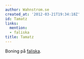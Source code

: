 ```yaml
---
author: Wahnstrom.se
created_at: '2012-03-21T19:34:18Z'
id: Tamatz
links:
  mention:
  - faliska
title: Tamatz
---
```


Boning på [faliska].

  [faliska]: faliska